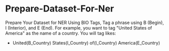 # Prepare-Dataset-For-Ner
Prepare Your Dataset for NER Using BIO Tags, Tag a phrase using B (Begin), I (Interior), and E (End). For example, you want to tag "United States of America" as the name of a country. You will tag likes: <br/>
* United(B_Country) States(I_Country) of(I_Country) America(E_Country) 
